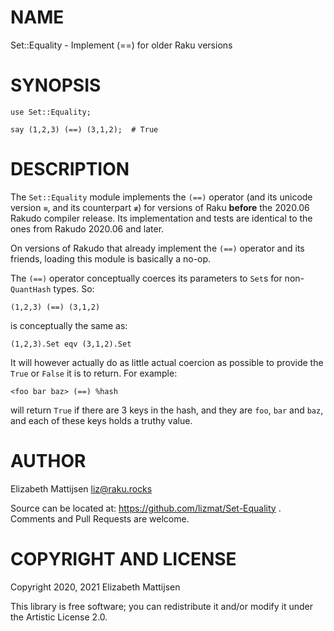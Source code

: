 NAME
====

Set::Equality - Implement (==) for older Raku versions

SYNOPSIS
========

    use Set::Equality;

    say (1,2,3) (==) (3,1,2);  # True

DESCRIPTION
===========

The `Set::Equality` module implements the `(==)` operator (and its unicode version `≡`, and its counterpart `≢`) for versions of Raku **before** the 2020.06 Rakudo compiler release. Its implementation and tests are identical to the ones from Rakudo 2020.06 and later.

On versions of Rakudo that already implement the `(==)` operator and its friends, loading this module is basically a no-op.

The `(==)` operator conceptually coerces its parameters to `Set`s for non-`QuantHash` types. So:

    (1,2,3) (==) (3,1,2)

is conceptually the same as:

    (1,2,3).Set eqv (3,1,2).Set

It will however actually do as little actual coercion as possible to provide the `True` or `False` it is to return. For example:

    <foo bar baz> (==) %hash

will return `True` if there are 3 keys in the hash, and they are `foo`, `bar` and `baz`, and each of these keys holds a truthy value.

AUTHOR
======

Elizabeth Mattijsen <liz@raku.rocks>

Source can be located at: https://github.com/lizmat/Set-Equality . Comments and Pull Requests are welcome.

COPYRIGHT AND LICENSE
=====================

Copyright 2020, 2021 Elizabeth Mattijsen

This library is free software; you can redistribute it and/or modify it under the Artistic License 2.0.

